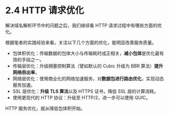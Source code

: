 # 2.4 HTTP 请求优化

解决域名解析环节中的问题之后，我们继续看 HTTP 请求过程中有哪些方面的优化。

根据笔者的实践经验来看，关注以下几个方面的优化，能明显改善服务质量。

- 包体积优化：传输数据的包体大小与传输耗时成正相关，**减小包体**是优化最有效的手段之一。
- 传输层优化：升级拥塞控制算法（譬如默认的 Cubic 升级为 BBR 算法）**提升网络吞出率**。
- 网络层优化：使用商业化的网络加速服务，对**数据包进行路由优化**，实现动态服务加速。
- SSL 层优化：**升级 TLS 算法**以及 HTTPS 证书，降低 SSL 层的计算消耗。
- 使用更现代的 HTTP 协议：升级至 HTTP/2，进一步可以使用 QUIC。

HTTP 服务优化，就从降低包体积开始。